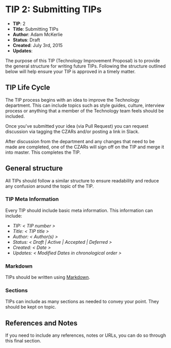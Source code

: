# TIP 2: Submitting TIPs

* **TIP**: 2
* **Title**:  Submitting TIPs
* **Author**: Adam McKerlie
* **Status**: Draft
* **Created**: July 3rd, 2015
* **Updates**:

The purpose of this TIP (Technology Improvement Proposal) is to provide the general structure for writing future TIPs. Following the structure outlined below will help ensure your TIP is approved in a timely matter.

## TIP Life Cycle

The TIP process begins with an idea to improve the Technology department. This can include topics such as style guides, culture, interview process or anything that a member of the Technology team feels should be included.

Once you've submitted your idea (via Pull Request) you can request discussion via tagging the CZARs and/or posting a link in Slack.

After discussion from the department and any changes that need to be made are completed, one of the CZARs will sign off on the TIP and merge it into master. This completes the TIP.

## General structure

All TIPs should follow a similar structure to ensure readability and reduce any confusion around the topic of the TIP.

### TIP Meta Information

Every TIP should include basic meta information. This information can include:

* *TIP: < TIP number >*
* *Title: < TIP title >*
* *Author: < Author(s) >*
* *Status: < Draft | Active | Accepted | Deferred >*
* *Created: < Date >*
* *Updates: < Modified Dates in chronological order >*

### Markdown

TIPs should be written using [Markdown](http://daringfireball.net/projects/markdown/syntax).

### Sections

TIPs can include as many sections as needed to convey your point. They should be kept on topic.

## References and Notes

If you need to include any references, notes or URLs, you can do so through this final section.
